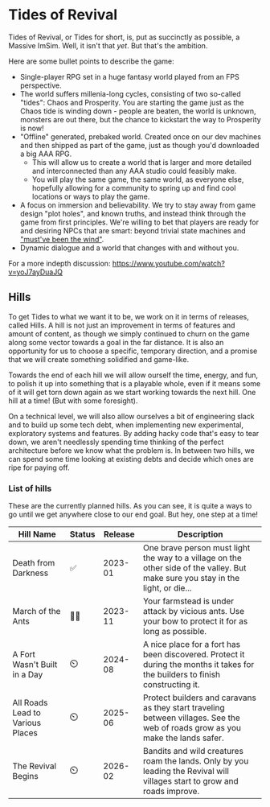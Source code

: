 # Tides of Revival

Tides of Revival, or Tides for short, is, put as succinctly as possible, a Massive ImSim. Well, it isn't that _yet_. But that's the ambition. 

Here are some bullet points to describe the game:

- Single-player RPG set in a huge fantasy world played from an FPS perspective.
- The world suffers millenia-long cycles, consisting of two so-called "tides": Chaos and Prosperity. You are starting the game just as the Chaos tide is winding down - people are beaten, the world is unknown, monsters are out there, but the chance to kickstart the way to Prosperity is now!
- "Offline" generated, prebaked world. Created once on our dev machines and then shipped as part of the game, just as though you'd downloaded a big AAA RPG.
  - This will allow us to create a world that is larger and more detailed and interconnected than any AAA studio could feasibly make.
  - You will play the same game, the same world, as everyone else, hopefully allowing for a community to spring up and find cool locations or ways to play the game.
- A focus on immersion and believability. We try to stay away from game design "plot holes", and known truths, and instead think through the game from first principles. We're willing to bet that players are ready for and desiring NPCs that are smart: beyond trivial state machines and ["must've been the wind"]("https://youtu.be/kX3OB4cYaa0?list=PLSMETuURtTXA0nxGMwg6WDA4rmjjscWT8").
- Dynamic dialogue and a world that changes with and without you.

For a more indepth discussion: https://www.youtube.com/watch?v=yoJ7ayDuaJQ

## Hills

To get Tides to what we want it to be, we work on it in terms of releases, called Hills. A hill is not just an improvement in terms of features and amount of content, as though we simply continued to churn on the game along some vector towards a goal in the far distance. It is also an opportunity for us to choose a specific, temporary direction, and a promise that we will create something solidified and game-like.

Towards the end of each hill we will allow ourself the time, energy, and fun, to polish it up into something that is a playable whole, even if it means some of it will get torn down again as we start working towards the next hill. One hill at a time! (But with some foresight).

On a technical level, we will also allow ourselves a bit of engineering slack and to build up some tech debt, when implementing new experimental, exploratory systems and features. By adding hacky code that's easy to tear down, we aren't needlessly spending time thinking of the perfect architecture before we know what the problem is. In between two hills, we can spend some time looking at existing debts and decide which ones are ripe for paying off.

### List of hills

These are the currently planned hills. As you can see, it is quite a ways to go until we get anywhere close to our end goal. But hey, one step at a time!

| Hill Name                        | Status | Release | Description                                                                                                                      |
| -------------------------------- | ------ | ------- | -------------------------------------------------------------------------------------------------------------------------------- |
| Death from Darkness              | ✅     | 2023-01 | One brave person must light the way to a village on the other side of the valley. But make sure you stay in the light, or die... |
| March of the Ants                | 🏃‍♀️     | 2023-11 | Your farmstead is under attack by vicious ants. Use your bow to protect it for as long as possible.                              |
| A Fort Wasn't Built in a Day     | ⏲️     | 2024-08 | A nice place for a fort has been discovered. Protect it during the months it takes for the builders to finish constructing it.   |
| All Roads Lead to Various Places | ⏲️     | 2025-06 | Protect builders and caravans as they start traveling between villages. See the web of roads grow as you make the lands safer.   |
| The Revival Begins               | ⏲️     | 2026-02 | Bandits and wild creatures roam the lands. Only by you leading the Revival will villages start to grow and roads improve.        |


